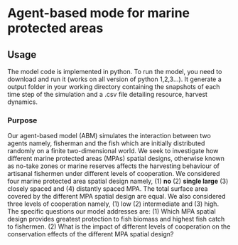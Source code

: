 # Agent-based mode for marine protected areas

## Usage
The model code is implemented in python. To run the model, you need to download and run it (works on all version of python 1,2,3...). It generate a output folder in your working directory containing the snapshots of each time step of the simulation and a .csv file detailing resource, harvest dynamics. 

### **Purpose**
Our agent-based model (ABM) simulates the interaction between two agents namely, fisherman and the fish which are initially distributed randomly on a finite two-dimensional world. We seek to investigate how different marine protected areas (MPAs) spatial designs, otherwise known as no-take zones or marine reserves affects the harvesting behaviour of artisanal fishermen under different levels of cooperation. We considered four marine protected area spatial design namely, (1) **no** (2) **single large** (3) closely spaced and (4) distantly spaced MPA. The total surface area covered by the different MPA spatial design are equal. We also considered three levels of cooperation namely, (1) low  (2) intermediate  and (3) high. The specific questions our model addresses are: (1) Which  MPA spatial design provides greatest protection to fish biomass and highest fish catch to fishermen. (2) What is the impact of different levels of cooperation on the conservation effects of the different MPA spatial design?




